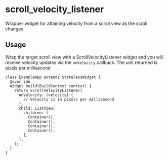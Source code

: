 # scroll_velocity_listener

Wrapper widget for attaining velocity from a scroll view as the scroll changes

## Usage

Wrap the target scroll view with a ScrollVelocityListener widget and you will receive velocity updates via the `onVelocity` callback. The unit returned is pixels per millisecond

```
class ExampleApp extends StatelessWidget {
  @override
  Widget build(BuildContext context) {
    return ScrollVelocityListener(
      onVelocity: (velocity) {
        // Velocity is in pixels per millisecond
      },
      child: ListView(
        children: [
          Container(),
          Container(),
          Container(),
          Container(),
        ],
      ),
    );
  }
}
```
